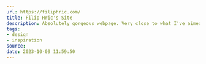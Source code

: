 ```yaml
---
url: https://filiphric.com/
title: Filip Hric's Site
description: Absolutely gorgeous webpage. Very close to what I've aimed for with nateeagle.com. Check this out for some ideas on how to improve.
tags:
- design
- inspiration
source: 
date: 2023-10-09 11:59:50
---
```

